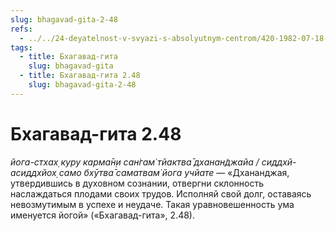 ```yaml
---
slug: bhagavad-gita-2-48
refs:
  - ../../24-deyatelnost-v-svyazi-s-absolyutnym-centrom/420-1982-07-18-a2-uchenie-o-karme-vikarme-i-akarme-v-bhagavad-gite-i-shrimad-bhagavatam.md
tags:
  - title: Бхагавад-гита
    slug: bhagavad-gita
  - title: Бхагавад-гита 2.48
    slug: bhagavad-gita-2-48
---
```


# Бхагавад-гита 2.48

*йога-стхах̣ куру карма̄н̣и сан̇гам̇ тйактва̄ дханан̃джайа / сиддхй-асиддхйох̣ само бхӯтва̄ саматвам̇ йога учйате* — «Дхананджая, утвердившись в духовном сознании, отвергни склонность наслаждаться плодами своих трудов. Исполняй свой долг, оставаясь невозмутимым в успехе и неудаче. Такая уравновешенность ума именуется йогой» («Бхагавад-гита», 2.48).

